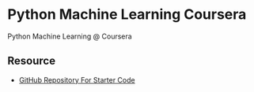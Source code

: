 # Python Machine Learning Coursera
Python Machine Learning @ Coursera

## Resource
* [GitHub Repository For Starter Code](https://github.com/learnml/machine-learning-specialization)